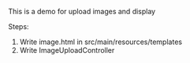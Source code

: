 This is a demo for upload images and display  

Steps:   
1. Write image.html in src/main/resources/templates    
2. Write ImageUploadController   